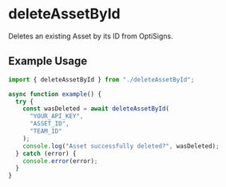 # deleteAssetById

Deletes an existing Asset by its ID from OptiSigns.

## Example Usage

```ts
import { deleteAssetById } from "./deleteAssetById";

async function example() {
  try {
    const wasDeleted = await deleteAssetById(
      "YOUR_API_KEY",
      "ASSET_ID",
      "TEAM_ID"
    );
    console.log("Asset successfully deleted?", wasDeleted);
  } catch (error) {
    console.error(error);
  }
}
```
